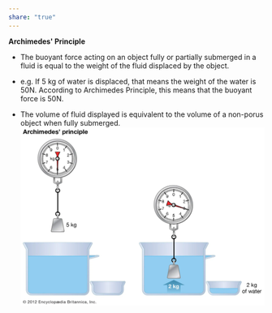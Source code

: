 ```yaml
---
share: "true"
---
```


**Archimedes' Principle**
- The buoyant force acting on an object fully or partially submerged in a fluid is equal to the weight of the fluid displaced by the object.


- e.g. If 5 kg of water is displaced, that means the weight of the water is 50N. According to Archimedes Principle, this means that the buoyant force is 50N.
- The volume of fluid displayed is equivalent to the volume of a non-porus object when fully submerged.
![Archimedes'.png](./Physics/Images/Archimedes'.png)